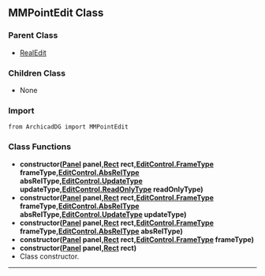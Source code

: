 ## MMPointEdit Class

### Parent Class
* [RealEdit](RealEdit.md)

### Children Class
* None

### Import
```
from ArchicadDG import MMPointEdit
``` 

### Class Functions

* **constructor([Panel](../m_panel/Panel.md) panel,[Rect](../Rect.md) rect,[EditControl.FrameType](EditControl_FrameType.md) frameType,[EditControl.AbsRelType](EditControl_AbsRelType.md) absRelType,[EditControl.UpdateType](EditControl_UpdateType.md) updateType,[EditControl.ReadOnlyType](EditControl_ReadOnlyType.md) readOnlyType)**
* **constructor([Panel](../m_panel/Panel.md) panel,[Rect](../Rect.md) rect,[EditControl.FrameType](EditControl_FrameType.md) frameType,[EditControl.AbsRelType](EditControl_AbsRelType.md) absRelType,[EditControl.UpdateType](EditControl_UpdateType.md) updateType)**
* **constructor([Panel](../m_panel/Panel.md) panel,[Rect](../Rect.md) rect,[EditControl.FrameType](EditControl_FrameType.md) frameType,[EditControl.AbsRelType](EditControl_AbsRelType.md) absRelType)**
* **constructor([Panel](../m_panel/Panel.md) panel,[Rect](../Rect.md) rect,[EditControl.FrameType](EditControl_FrameType.md) frameType)**
* **constructor([Panel](../m_panel/Panel.md) panel,[Rect](../Rect.md) rect)**
* Class constructor.
-----